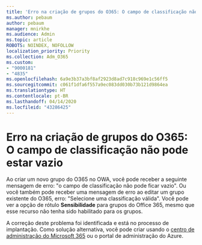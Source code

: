 ```yaml
---
title: 'Erro na criação de grupos do O365: O campo de classificação não pode estar vazio'
ms.author: pebaum
author: pebaum
manager: mnirkhe
ms.audience: Admin
ms.topic: article
ROBOTS: NOINDEX, NOFOLLOW
localization_priority: Priority
ms.collection: Adm_O365
ms.custom:
- "9000181"
- "4835"
ms.openlocfilehash: 6a9e3b37a3bf8af2923d8ad7c918c969e1c56ff5
ms.sourcegitcommit: c061f1dfa6f557a9ec083dd030b73b121d9864ea
ms.translationtype: HT
ms.contentlocale: pt-BR
ms.lasthandoff: 04/14/2020
ms.locfileid: "43286425"
---
```

# <a name="error-creating-o365-groups-the-classification-field-cant-be-empty"></a>Erro na criação de grupos do O365: O campo de classificação não pode estar vazio

Ao criar um novo grupo do O365 no OWA, você pode receber a seguinte mensagem de erro: "o campo de classificação não pode ficar vazio".  Ou você também pode receber uma mensagem de erro ao editar um grupo existente do O365, erro: "Selecione uma classificação válida".   Você pode ver a opção de rótulo **Sensibilidade** para grupos do Office 365, mesmo que esse recurso não tenha sido habilitado para os grupos.

A correção deste problema foi identificada e está no processo de implantação.  Como solução alternativa, você pode criar usando o [centro de administração do Microsoft 365](https://docs.microsoft.com/microsoft-365/admin/create-groups/create-groups?view=o365-worldwide) ou o portal de administração do Azure.
